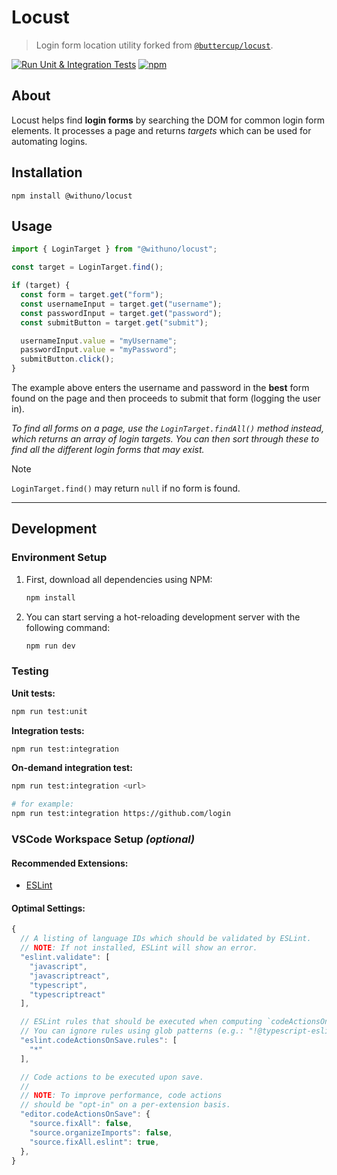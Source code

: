# Locust

> Login form location utility forked from [`@buttercup/locust`](https://github.com/buttercup/locust).

[![Run Unit & Integration Tests](https://github.com/withuno/locust/actions/workflows/test.yml/badge.svg)](https://github.com/withuno/locust/actions/workflows/test.yml)
[![npm](https://img.shields.io/npm/v/@withuno/locust?color=blue)](https://www.npmjs.com/package/@withuno/locust)

## About

Locust helps find **login forms** by searching the DOM for common login form elements. It processes a page and returns _targets_ which can be used for automating logins.

## Installation

`npm install @withuno/locust`

## Usage

```ts
import { LoginTarget } from "@withuno/locust";

const target = LoginTarget.find();

if (target) {
  const form = target.get("form");
  const usernameInput = target.get("username");
  const passwordInput = target.get("password");
  const submitButton = target.get("submit");

  usernameInput.value = "myUsername";
  passwordInput.value = "myPassword";
  submitButton.click();
}
```

The example above enters the username and password in the **best** form found on the page and then proceeds to submit that form (logging the user in).

_To find all forms on a page, use the `LoginTarget.findAll()` method instead, which returns an array of login targets. You can then sort through these to find all the different login forms that may exist._

> [!NOTE]
> `LoginTarget.find()` may return `null` if no form is found.

---

## Development

### Environment Setup

1. First, download all dependencies using NPM:

   ```zsh
   npm install
   ```

2. You can start serving a hot-reloading development server with the following command:

   ```zsh
   npm run dev
   ```

### Testing

**Unit tests:**

```zsh
npm run test:unit
```

**Integration tests:**

```zsh
npm run test:integration
```

**On-demand integration test:**

```zsh
npm run test:integration <url>

# for example:
npm run test:integration https://github.com/login
```

### VSCode Workspace Setup _(optional)_

#### Recommended Extensions:

- [ESLint](https://marketplace.visualstudio.com/items?itemName=dbaeumer.vscode-eslint)

#### Optimal Settings:

```js
{
  // A listing of language IDs which should be validated by ESLint.
  // NOTE: If not installed, ESLint will show an error.
  "eslint.validate": [
    "javascript",
    "javascriptreact",
    "typescript",
    "typescriptreact"
  ],

  // ESLint rules that should be executed when computing `codeActionsOnSave`.
  // You can ignore rules using glob patterns (e.g.: "!@typescript-eslint/no-unsafe-assignment").
  "eslint.codeActionsOnSave.rules": [
    "*"
  ],

  // Code actions to be executed upon save.
  //
  // NOTE: To improve performance, code actions
  // should be "opt-in" on a per-extension basis.
  "editor.codeActionsOnSave": {
    "source.fixAll": false,
    "source.organizeImports": false,
    "source.fixAll.eslint": true,
  },
}
```
